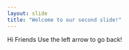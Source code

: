 ```yaml
---
layout: slide
title: "Welcome to our second slide!"
---
```

Hi Friends
Use the left arrow to go back!